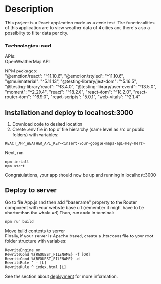 # Description

This project is a React application made as a code test. The functionalities of this application are to view weather data of 4 cities and there's also a possibility to filter data per city. 

### Technologies used
APIs:  
  OpenWeatherMap API
   
 NPM packages:  
    "@emotion/react": "^11.10.6",
    "@emotion/styled": "^11.10.6",
    "@mui/material": "^5.11.13",
    "@testing-library/jest-dom": "^5.16.5",
    "@testing-library/react": "^13.4.0",
    "@testing-library/user-event": "^13.5.0",
    "moment": "^2.29.4",
    "react": "^18.2.0",
    "react-dom": "^18.2.0",
    "react-router-dom": "^6.9.0",
    "react-scripts": "5.0.1",
    "web-vitals": "^2.1.4"

## Installation and deploy to localhost:3000

1. Download code to desired location
2. Create .env file in top of file hierarchy (same level as src or public folders) with variables:
```
REACT_APP_WEATHER_API_KEY=<insert-your-google-maps-api-key-here>

```

Next, run
```
npm install
npm start
```

Congratulations, your app should now be up and running in localhost:3000

## Deploy to server

Go to file App.js and then add "basename" property to the Router component with your website base url (remember it might have to be shorter than the whole url)
Then, run code in terminal: 
```
npm run build
```
Move build contents to server  
Finally, if your server is Apache based, create a .htaccess file to your root folder structure with variables:
```
RewriteEngine on
RewriteCond %{REQUEST_FILENAME} -f [OR]
RewriteCond %{REQUEST_FILENAME} -d
RewriteRule ^ - [L]
RewriteRule ^ index.html [L]
```

See the section about [deployment](https://facebook.github.io/create-react-app/docs/deployment) for more information.

